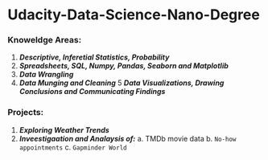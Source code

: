 # Udacity-Data-Science-Nano-Degree

### Knoweldge Areas:

1. ***Descriptive, Inferetial Statistics, Probability***
2. ***Spreadsheets, SQL, Numpy, Pandas, Seaborn and Matplotlib***
3. ***Data Wrangling***
4. ***Data Munging and Cleaning***
5 ***Data Visualizations, Drawing Conclusions and Communicating Findings***


### Projects:
1. ***Exploring Weather Trends***
2. ***Inveestigaation and Analaysis of:***
    a. TMDb movie data
    b. ``No-how appointments``
    c. ```Gapminder World```
